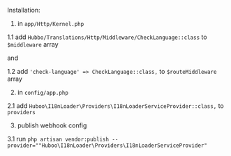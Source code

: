 Installation:

1. in `app/Http/Kernel.php`

1.1 add  `Hubbo/Translations/Http/Middleware/CheckLanguage::class`
to `$middleware` array

and

1.2 add `'check-language' => CheckLanguage::class,` to `$routeMiddleware` array

2. in `config/app.php`

2.1 add `Huboo\I18nLoader\Providers\I18nLoaderServiceProvider::class,` to `providers`

3. publish webhook config

3.1 run `php artisan vendor:publish --provider=""Huboo\I18nLoader\Providers\I18nLoaderServiceProvider"`